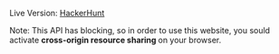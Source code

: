 Live Version: <a href="https://hackerhunt-t.firebaseapp.com/" >HackerHunt </a>

<p> Note: This API has blocking, so in order to use this website, you sould activate <b>cross-origin resource sharing </b> on your browser. </p>
